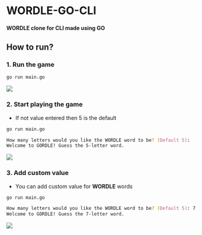 # WORDLE-GO-CLI

#### WORDLE clone for CLI made using GO

## How to run?

### 1. Run the game

```zsh
go run main.go
```

<img src="https://www.kushcreates.com/images/wordle-go-cli/go%20run%20main-go.png" /> 

### 2. Start playing the game

- If not value entered then 5 is the default 

```zsh
go run main.go

How many letters would you like the WORDLE word to be? (Default 5):
Welcome to GORDLE! Guess the 5-letter word.
```

<img src="https://www.kushcreates.com/images/wordle-go-cli/default%205%20letter%20words.png" /> 

### 3. Add custom value

- You can add custom value for **WORDLE** words

```zsh
go run main.go

How many letters would you like the WORDLE word to be? (Default 5): 7
Welcome to GORDLE! Guess the 7-letter word.
```

<img src="https://www.kushcreates.com/images/wordle-go-cli/custom%20letter%20words.png" /> 
